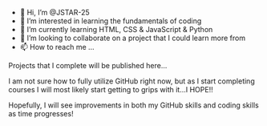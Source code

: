 - 👋 Hi, I’m @JSTAR-25
- 👀 I’m interested in learning the fundamentals of coding
- 🌱 I’m currently learning HTML, CSS & JavaScript & Python
- 💞️ I’m looking to collaborate on a project that I could learn more from
- 📫 How to reach me ...

Projects that I complete will be published here...

I am not sure how to fully utilize GitHub right now, but as I start completing courses I will most likely start getting to grips with it...I HOPE!!

Hopefully, I will see improvements in both my GitHub skills and coding skills as time progresses!

<!---
JSTAR-25/JSTAR-25 is a ✨ special ✨ repository because its `README.md` (this file) appears on your GitHub profile.
You can click the Preview link to take a look at your changes.
--->
